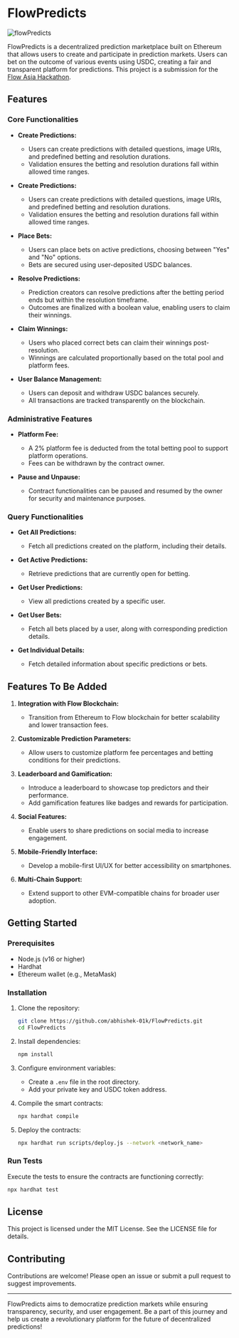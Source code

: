 # FlowPredicts

![flowPredicts](https://github.com/user-attachments/assets/b1c6407c-d284-4a08-8846-408065297121)


FlowPredicts is a decentralized prediction marketplace built on Ethereum that allows users to create and participate in prediction markets. Users can bet on the outcome of various events using USDC, creating a fair and transparent platform for predictions. This project is a submission for the [Flow Asia Hackathon](https://www.hackquest.io/en/hackathon/explore/Flow-Asia-Hackathon).

## Features

### Core Functionalities

- **Create Predictions:**
  - Users can create predictions with detailed questions, image URIs, and predefined betting and resolution durations.
  - Validation ensures the betting and resolution durations fall within allowed time ranges.

- **Create Predictions:**
  - Users can create predictions with detailed questions, image URIs, and predefined betting and resolution durations.
  - Validation ensures the betting and resolution durations fall within allowed time ranges.

- **Place Bets:**
  - Users can place bets on active predictions, choosing between "Yes" and "No" options.
  - Bets are secured using user-deposited USDC balances.

- **Resolve Predictions:**
  - Prediction creators can resolve predictions after the betting period ends but within the resolution timeframe.
  - Outcomes are finalized with a boolean value, enabling users to claim their winnings.

- **Claim Winnings:**
  - Users who placed correct bets can claim their winnings post-resolution.
  - Winnings are calculated proportionally based on the total pool and platform fees.

- **User Balance Management:**
  - Users can deposit and withdraw USDC balances securely.
  - All transactions are tracked transparently on the blockchain.

### Administrative Features

- **Platform Fee:**
  - A 2% platform fee is deducted from the total betting pool to support platform operations.
  - Fees can be withdrawn by the contract owner.

- **Pause and Unpause:**
  - Contract functionalities can be paused and resumed by the owner for security and maintenance purposes.

### Query Functionalities

- **Get All Predictions:**
  - Fetch all predictions created on the platform, including their details.

- **Get Active Predictions:**
  - Retrieve predictions that are currently open for betting.

- **Get User Predictions:**
  - View all predictions created by a specific user.

- **Get User Bets:**
  - Fetch all bets placed by a user, along with corresponding prediction details.

- **Get Individual Details:**
  - Fetch detailed information about specific predictions or bets.

## Features To Be Added

1. **Integration with Flow Blockchain:**
   - Transition from Ethereum to Flow blockchain for better scalability and lower transaction fees.

2. **Customizable Prediction Parameters:**
   - Allow users to customize platform fee percentages and betting conditions for their predictions.

3. **Leaderboard and Gamification:**
   - Introduce a leaderboard to showcase top predictors and their performance.
   - Add gamification features like badges and rewards for participation.

4. **Social Features:**
   - Enable users to share predictions on social media to increase engagement.

5. **Mobile-Friendly Interface:**
   - Develop a mobile-first UI/UX for better accessibility on smartphones.

6. **Multi-Chain Support:**
   - Extend support to other EVM-compatible chains for broader user adoption.

## Getting Started

### Prerequisites

- Node.js (v16 or higher)
- Hardhat
- Ethereum wallet (e.g., MetaMask)

### Installation

1. Clone the repository:
   ```bash
   git clone https://github.com/abhishek-01k/FlowPredicts.git
   cd FlowPredicts
   ```

2. Install dependencies:
   ```bash
   npm install
   ```

3. Configure environment variables:
   - Create a `.env` file in the root directory.
   - Add your private key and USDC token address.

4. Compile the smart contracts:
   ```bash
   npx hardhat compile
   ```

5. Deploy the contracts:
   ```bash
   npx hardhat run scripts/deploy.js --network <network_name>
   ```

### Run Tests

Execute the tests to ensure the contracts are functioning correctly:
```bash
npx hardhat test
```

## License

This project is licensed under the MIT License. See the LICENSE file for details.

## Contributing

Contributions are welcome! Please open an issue or submit a pull request to suggest improvements.

---

FlowPredicts aims to democratize prediction markets while ensuring transparency, security, and user engagement. Be a part of this journey and help us create a revolutionary platform for the future of decentralized predictions!
